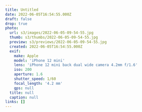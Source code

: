 ```yaml
---
title: Untitled
date: 2022-06-05T16:54:55.000Z
draft: false
drop: true
photo:
  url: s3/images/2022-06-05-09-54-55.jpg
  thumb: s3/thumbs/2022-06-05-09-54-55.jpg
  preview: s3/previews/2022-06-05-09-54-55.jpg
  created: 2022-06-05T16:54:55.000Z
  exif:
    make: Apple
    model: 'iPhone 12 mini'
    lens: 'iPhone 12 mini back dual wide camera 4.2mm f/1.6'
    iso: 200
    aperture: 1.6
    shutter_speed: 1/60
    focal_length: '4.2 mm'
    gps: null
  title: null
  caption: null
links: []
---
```


